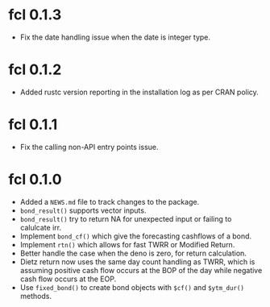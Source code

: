 # fcl 0.1.3

* Fix the date handling issue when the date is integer type.

# fcl 0.1.2

* Added rustc version reporting in the installation log as per CRAN policy.

# fcl 0.1.1

* Fix the calling non-API entry points issue.

# fcl 0.1.0

* Added a `NEWS.md` file to track changes to the package.
* `bond_result()` supports vector inputs.
* `bond_result()` try to return NA for unexpected input or failing to calulcate irr.
* Implement `bond_cf()` which give the forecasting cashflows of a bond.
* Implement `rtn()` which allows for fast TWRR or Modified Return.
* Better handle the case when the deno is zero, for return calculation.
* Dietz return now uses the same day count handling as TWRR, which is assuming positive cash flow occurs at the BOP of the day while negative cash flow occurs at the EOP.
* Use `fixed_bond()` to create bond objects with `$cf()` and `$ytm_dur()` methods.
